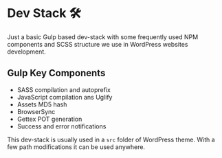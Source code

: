 # Dev Stack 🛠

Just a basic Gulp based dev-stack with some frequently used NPM components and SCSS structure we use in WordPress websites development.

## Gulp Key Components
- SASS compilation and autoprefix
- JavaScript compilation ans Uglify
- Assets MD5 hash
- BrowserSync
- Gettex POT generation
- Success and error notifications

This dev-stack is usually used in a `src` folder of WordPress theme. With a few path modifications it can be used anywhere.
